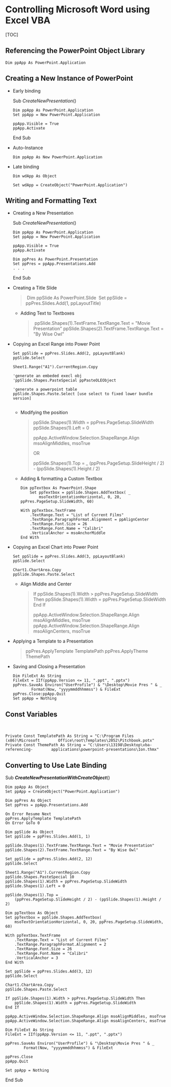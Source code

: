 # Controlling Microsoft Word using Excel VBA

[TOC]

## Referencing the PowerPoint Object Library

`Dim ppApp As PowerPoint.Application`



## Creating a New Instance of PowerPoint

- Early binding

  Sub *CreateNewPresentation*()

  

      Dim ppApp As PowerPoint.Application
      Set ppApp = New PowerPoint.Application
      
      ppApp.Visible = True
      ppApp.Activate
  
  End Sub
  
- Auto-Instance

  `Dim ppApp As New PowerPoint.Application`

- Late binding

  
  
      Dim wdApp As Object
      
      Set wdApp = CreateObject("PowerPoint.Application")

## Writing and Formatting Text

- Creating a New Presentation

  Sub *CreateNewPresentation*()

  

      Dim ppApp As PowerPoint.Application
      Set ppApp = New PowerPoint.Application
      
      ppApp.Visible = True
      ppApp.Activate
      
      Dim ppPres As PowerPoint.Presentation
      Set ppPres = ppApp.Presentations.Add
      . . .
  
  End Sub
  
- Creating a Title Slide

  > ​	Dim ppSlide As PowerPoint.Slide
  > ​    Set ppSlide = ppPres.Slides.Add(1, ppLayoutTitle)
  
  - Adding Text to Textboxes
  
    > ​	ppSlide.Shapes(1).TextFrame.TextRange.Text = "Movie Presentation"
    > ​    ppSlide.Shapes(2).TextFrame.TextRange.Text = "By Wise Owl"
  
- Copying an Excel Range into Power Point

  ```
  Set ppSlide = ppPres.Slides.Add(2, ppLayoutBlank)
  ppSlide.Select
  
  Sheet1.Range("A1").CurrentRegion.Copy
  
  'generate an embeded execl obj
  'ppSlide.Shapes.PasteSpecial ppPasteOLEObject 
  
  'generate a powerpoint table
  ppSlide.Shapes.Paste.Select [use select to fixed lower bundle version] 
  
  
  ```

  - Modifying the position

    > ppSlide.Shapes(1).Width = ppPres.PageSetup.SlideWidth
    > ppSlide.Shapes(1).Left = 0
    >     
    >
    > ppApp.ActiveWindow.Selection.ShapeRange.Align msoAlignMiddles, msoTrue
    >
    > OR
    >
    > ppSlide.Shapes(1).Top = _
    >         (ppPres.PageSetup.SlideHeight / 2) - (ppSlide.Shapes(1).Height / 2)

  - Adding & formatting a Custom Textbox

    
        Dim ppTextbox As PowerPoint.Shape
        	Set ppTextbox = ppSlide.Shapes.AddTextbox( _
                msoTextOrientationHorizontal, 0, 20, ppPres.PageSetup.SlideWidth, 60)
                
        With ppTextbox.TextFrame
            .TextRange.Text = "List of Current Films"
            .TextRange.ParagraphFormat.Alignment = ppAlignCenter
            .TextRange.Font.Size = 26
            .TextRange.Font.Name = "Calibri"
            .VerticalAnchor = msoAnchorMiddle
        End With

- Copying an Excel Chart into Power Point

  

      Set ppSlide = ppPres.Slides.Add(3, ppLayoutBlank)
      ppSlide.Select
      
      Chart1.ChartArea.Copy
      ppSlide.Shapes.Paste.Select

  - Align Middle and Center

    > If ppSlide.Shapes(1).Width > ppPres.PageSetup.SlideWidth Then
    >         ppSlide.Shapes(1).Width = ppPres.PageSetup.SlideWidth
    >     End If
    >     
    >
    > ppApp.ActiveWindow.Selection.ShapeRange.Align msoAlignMiddles, msoTrue
    > ppApp.ActiveWindow.Selection.ShapeRange.Align msoAlignCenters, msoTrue



- Applying a Template to a Presentation

  > ppPres.ApplyTemplate TemplatePath
  > ppPres.ApplyTheme ThemePath

- Saving and Closing a Presentation
      

      Dim FileExt As String
      FileExt = IIf(ppApp.Version <= 11, ".ppt", ".pptx")
      ppPres.SaveAs Environ("UserProfile") & "\Desktop\Movie Pres " & _
              Format(Now, "yyyymmddhhmmss") & FileExt
      ppPres.Close:ppApp.Quit
      Set ppApp = Nothing





## Const Variables

​	

```
Private Const TemplatePath As String = "C:\Program Files (x86)\Microsoft 		Office\root\Templates\2052\Pitchbook.potx"
Private Const ThemePath As String = "C:\Users\13198\Desktop\vba-referencing-		applications\powerpoint-presentations\Ion.thmx"
```





## Converting to Use Late Binding

Sub ***CreateNewPresentationWithCreateObject***()

```
Dim ppApp As Object
Set ppApp = CreateObject("PowerPoint.Application")

Dim ppPres As Object
Set ppPres = ppApp.Presentations.Add

On Error Resume Next
ppPres.ApplyTemplate TemplatePath
On Error GoTo 0

Dim ppSlide As Object
Set ppSlide = ppPres.Slides.Add(1, 1)

ppSlide.Shapes(1).TextFrame.TextRange.Text = "Movie Presentation"
ppSlide.Shapes(2).TextFrame.TextRange.Text = "By Wise Owl"

Set ppSlide = ppPres.Slides.Add(2, 12)
ppSlide.Select

Sheet1.Range("A1").CurrentRegion.Copy
ppSlide.Shapes.PasteSpecial 10
ppSlide.Shapes(1).Width = ppPres.PageSetup.SlideWidth
ppSlide.Shapes(1).Left = 0

ppSlide.Shapes(1).Top = _
    (ppPres.PageSetup.SlideHeight / 2) - (ppSlide.Shapes(1).Height / 2)

Dim ppTextbox As Object
Set ppTextbox = ppSlide.Shapes.AddTextbox( _
    msoTextOrientationHorizontal, 0, 20, ppPres.PageSetup.SlideWidth, 60)

With ppTextbox.TextFrame
    .TextRange.Text = "List of Current Films"
    .TextRange.ParagraphFormat.Alignment = 2
    .TextRange.Font.Size = 26
    .TextRange.Font.Name = "Calibri"
    .VerticalAnchor = 3
End With

Set ppSlide = ppPres.Slides.Add(3, 12)
ppSlide.Select

Chart1.ChartArea.Copy
ppSlide.Shapes.Paste.Select

If ppSlide.Shapes(1).Width > ppPres.PageSetup.SlideWidth Then
    ppSlide.Shapes(1).Width = ppPres.PageSetup.SlideWidth
End If

ppApp.ActiveWindow.Selection.ShapeRange.Align msoAlignMiddles, msoTrue
ppApp.ActiveWindow.Selection.ShapeRange.Align msoAlignCenters, msoTrue

Dim FileExt As String
FileExt = IIf(ppApp.Version <= 11, ".ppt", ".pptx")
    
ppPres.SaveAs Environ("UserProfile") & "\Desktop\Movie Pres " & _
        Format(Now, "yyyymmddhhmmss") & FileExt

ppPres.Close
ppApp.Quit

Set ppApp = Nothing
```

End Sub